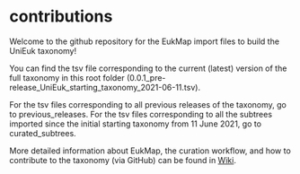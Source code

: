 # contributions

Welcome to the github repository for the EukMap import files to build the UniEuk taxonomy!

You can find the tsv file corresponding to the current (latest) version of the full taxonomy in this root folder (0.0.1_pre-release_UniEuk_starting_taxonomy_2021-06-11.tsv).

For the tsv files corresponding to all previous releases of the taxonomy, go to previous_releases. For the tsv files corresponding to all the subtrees imported since the initial starting taxonomy from 11 June 2021, go to curated_subtrees.

More detailed information about EukMap, the curation workflow, and how to contribute to the taxonomy (via GitHub) can be found in [Wiki](https://github.com/UniEuk/contributions/wiki).
